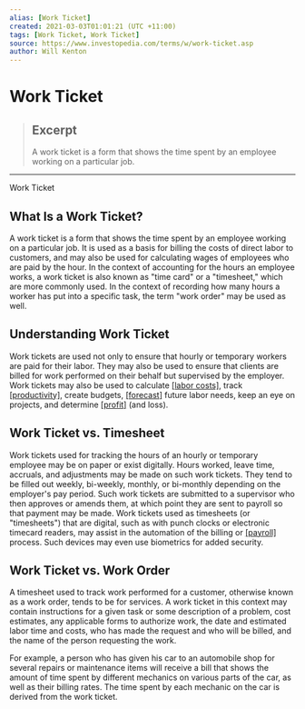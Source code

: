 ```yaml
---
alias: [Work Ticket]
created: 2021-03-03T01:01:21 (UTC +11:00)
tags: [Work Ticket, Work Ticket]
source: https://www.investopedia.com/terms/w/work-ticket.asp
author: Will Kenton
---
```


# Work Ticket

> ## Excerpt
> A work ticket is a form that shows the time spent by an employee working on a particular job.

---

Work Ticket
## What Is a Work Ticket?

A work ticket is a form that shows the time spent by an employee working on a particular job. It is used as a basis for billing the costs of direct labor to customers, and may also be used for calculating wages of employees who are paid by the hour. In the context of accounting for the hours an employee works, a work ticket is also known as "time card" or a "timesheet," which are more commonly used. In the context of recording how many hours a worker has put into a specific task, the term "work order" may be used as well.

## Understanding Work Ticket

Work tickets are used not only to ensure that hourly or temporary workers are paid for their labor. They may also be used to ensure that clients are billed for work performed on their behalf but supervised by the employer. Work tickets may also be used to calculate [[labor costs]](https://www.investopedia.com/terms/c/cost-of-labor.asp), track [[productivity]](https://www.investopedia.com/terms/p/productivity.asp), create budgets, [[forecast]](https://www.investopedia.com/terms/f/forecasting.asp) future labor needs, keep an eye on projects, and determine [[profit]](https://www.investopedia.com/terms/p/profit.asp) (and loss). 

## Work Ticket vs. Timesheet

Work tickets used for tracking the hours of an hourly or temporary employee may be on paper or exist digitally. Hours worked, leave time, accruals, and adjustments may be made on such work tickets. They tend to be filled out weekly, bi-weekly, monthly, or bi-monthly depending on the employer's pay period. Such work tickets are submitted to a supervisor who then approves or amends them, at which point they are sent to payroll so that payment may be made. Work tickets used as timesheets (or "timesheets") that are digital, such as with punch clocks or electronic timecard readers, may assist in the automation of the billing or [[payroll]](https://www.investopedia.com/terms/p/payroll.asp) process. Such devices may even use biometrics for added security.

## Work Ticket vs. Work Order

A timesheet used to track work performed for a customer, otherwise known as a work order, tends to be for services. A work ticket in this context may contain instructions for a given task or some description of a problem, cost estimates, any applicable forms to authorize work, the date and estimated labor time and costs, who has made the request and who will be billed, and the name of the person requesting the work.   

For example, a person who has given his car to an automobile shop for several repairs or maintenance items will receive a bill that shows the amount of time spent by different mechanics on various parts of the car, as well as their billing rates. The time spent by each mechanic on the car is derived from the work ticket.
